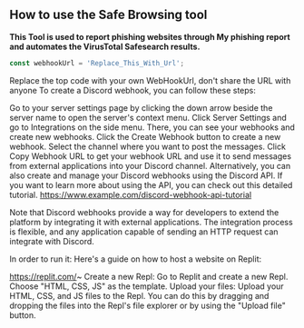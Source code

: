 ## How to use the Safe Browsing tool
**This Tool is used to report phishing websites through My phishing report and automates the VirusTotal Safesearch results.**
```Javascript
const webhookUrl = 'Replace_This_With_Url';
```
Replace the top code with your own WebHookUrl, don't share the URL with anyone
To create a Discord webhook, you can follow these steps:

Go to your server settings page by clicking the down arrow beside the server name to open the server's context menu.
Click Server Settings and go to Integrations on the side menu.
There, you can see your webhooks and create new webhooks.
Click the Create Webhook button to create a new webhook.
Select the channel where you want to post the messages.
Click Copy Webhook URL to get your webhook URL and use it to send messages from external applications into your Discord channel.
Alternatively, you can also create and manage your Discord webhooks using the Discord API. If you want to learn more about using the API, you can check out this detailed tutorial. https://www.example.com/discord-webhook-api-tutorial

Note that Discord webhooks provide a way for developers to extend the platform by integrating it with external applications. The integration process is flexible, and any application capable of sending an HTTP request can integrate with Discord.

In order to run it:
Here's a guide on how to host a website on Replit:

https://replit.com/~
Create a new Repl: Go to Replit and create a new Repl. Choose "HTML, CSS, JS" as the template.
Upload your files: Upload your HTML, CSS, and JS files to the Repl. You can do this by dragging and dropping the files into the Repl's file explorer or by using the "Upload file" button.

